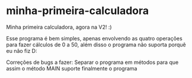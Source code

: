 # minha-primeira-calculadora
Minha primeira calculadora, agora na V2! :)

Esse programa é bem simples, apenas envolvendo as quatro operações para fazer cálculos de 0 a 50, além disso o programa não suporta porquê eu não fiz D:

Correções de bugs a fazer:
  Separar o programa em métodos para que assim o método MAIN suporte finalmente o programa
